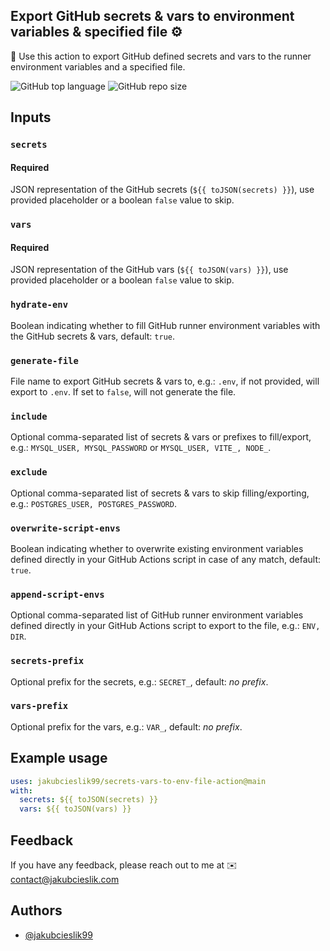 ## Export GitHub secrets & vars to environment variables & specified file ⚙️

📌 Use this action to export GitHub defined secrets and vars to the runner environment variables and a specified file.

![GitHub top language](https://img.shields.io/github/languages/top/jakubcieslik99/secrets-vars-to-env-file-action)
![GitHub repo size](https://img.shields.io/github/repo-size/jakubcieslik99/secrets-vars-to-env-file-action)

## Inputs

### `secrets`

#### Required

JSON representation of the GitHub secrets (`${{ toJSON(secrets) }}`), use provided placeholder or a boolean `false` value to
skip.

### `vars`

#### Required

JSON representation of the GitHub vars (`${{ toJSON(vars) }}`), use provided placeholder or a boolean `false` value to skip.

### `hydrate-env`

Boolean indicating whether to fill GitHub runner environment variables with the GitHub secrets & vars, default: `true`.

### `generate-file`

File name to export GitHub secrets & vars to, e.g.: `.env`, if not provided, will export to `.env`. If set to `false`, will
not generate the file.

### `include`

Optional comma-separated list of secrets & vars or prefixes to fill/export, e.g.: `MYSQL_USER, MYSQL_PASSWORD` or
`MYSQL_USER, VITE_, NODE_`.

### `exclude`

Optional comma-separated list of secrets & vars to skip filling/exporting, e.g.: `POSTGRES_USER, POSTGRES_PASSWORD`.

### `overwrite-script-envs`

Boolean indicating whether to overwrite existing environment variables defined directly in your GitHub Actions script in case
of any match, default: `true`.

### `append-script-envs`

Optional comma-separated list of GitHub runner environment variables defined directly in your GitHub Actions script to export
to the file, e.g.: `ENV, DIR`.

### `secrets-prefix`

Optional prefix for the secrets, e.g.: `SECRET_`, default: _no prefix_.

### `vars-prefix`

Optional prefix for the vars, e.g.: `VAR_`, default: _no prefix_.

## Example usage

```yaml
uses: jakubcieslik99/secrets-vars-to-env-file-action@main
with:
  secrets: ${{ toJSON(secrets) }}
  vars: ${{ toJSON(vars) }}
```

## Feedback

If you have any feedback, please reach out to me at ✉️ contact@jakubcieslik.com

## Authors

- [@jakubcieslik99](https://www.github.com/jakubcieslik99)
